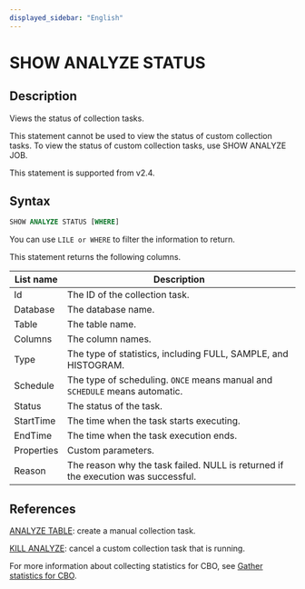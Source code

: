 ```yaml
---
displayed_sidebar: "English"
---
```


# SHOW ANALYZE STATUS

## Description

Views the status of collection tasks.

This statement cannot be used to view the status of custom collection tasks. To view the status of custom collection tasks, use SHOW ANALYZE JOB.

This statement is supported from v2.4.

## Syntax

```SQL
SHOW ANALYZE STATUS [WHERE]
```

You can use `LILE or WHERE` to filter the information to return.

This statement returns the following columns.

| **List name** | **Description**                                              |
| ------------- | ------------------------------------------------------------ |
| Id            | The ID of the collection task.                               |
| Database      | The database name.                                           |
| Table         | The table name.                                              |
| Columns       | The column names.                                            |
| Type          | The type of statistics, including FULL, SAMPLE, and HISTOGRAM. |
| Schedule      | The type of scheduling. `ONCE` means manual and `SCHEDULE` means automatic. |
| Status        | The status of the task.                                      |
| StartTime     | The time when the task starts executing.                     |
| EndTime       | The time when the task execution ends.                       |
| Properties    | Custom parameters.                                           |
| Reason        | The reason why the task failed. NULL is returned if the execution was successful. |

## References

[ANALYZE TABLE](../data-definition/ANALYZE_TABLE.md): create a manual collection task.

[KILL ANALYZE](../data-definition/KILL_ANALYZE.md): cancel a custom collection task that is running.

For more information about collecting statistics for CBO, see [Gather statistics for CBO](../../../using_starrocks/Cost_based_optimizer.md).
